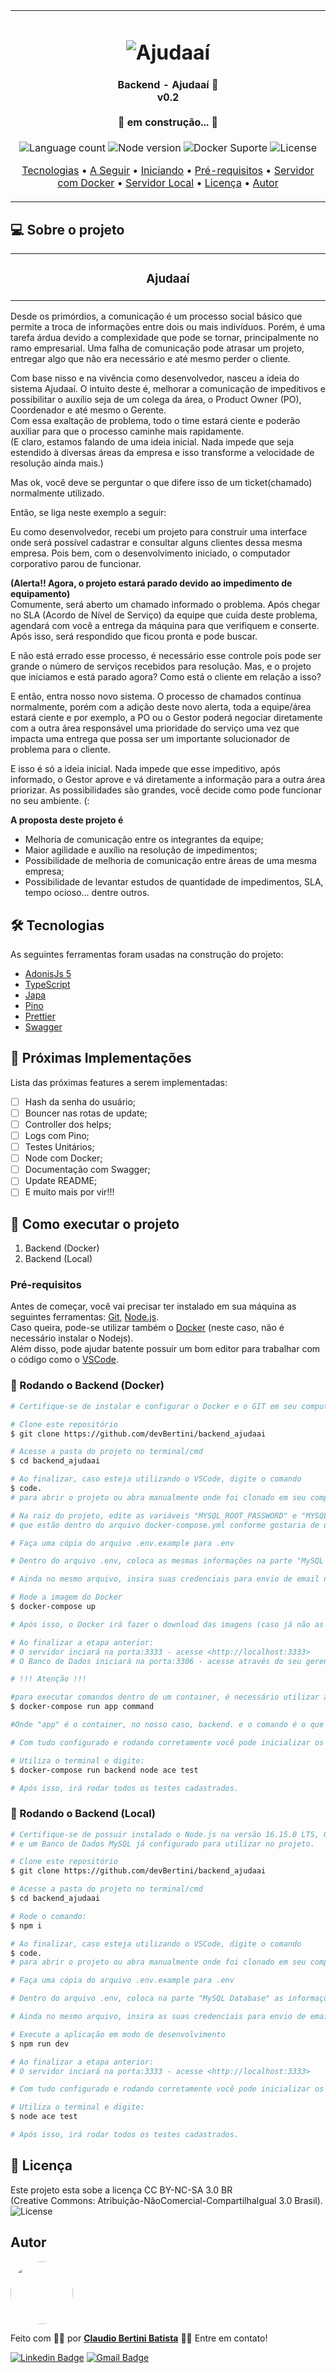<table align="center"><tr><td align="center" width="9999">
<h1 align="center">
    <img alt="Ajudaaí" title="#Ajudaaí" src="https://www.significadofacil.com/wp-content/uploads/2019/04/business-1000x500.jpg" />
</h1>

<h4 align="center"> 
	 Backend - Ajudaaí 🚀<br> v0.2 <br><br> 🚧 em construção... 🚧
</h4>

<p align="center">
  <img alt="Language count" src="https://img.shields.io/badge/Linguagens-2-green">
  
  <img alt="Node version" src="https://img.shields.io/badge/Node-16.15.0%20LTS-green">
  
  <img alt="Docker Suporte" src="https://img.shields.io/badge/Docker-Partial-yellow">
  
  <img alt="License" src="https://img.shields.io/badge/license-CC%20BY--NC--SA%203.0-brightgreen">
  
</p>

<p align="center">
 <a href="#hammer_and_wrench-tecnologias">Tecnologias</a> •
 <a href="#triangular_flag_on_post-próximas-implementações">A Seguir</a> • 
 <a href="#rocket-como-executar-o-projeto">Iniciando</a> • 
 <a href="#pré-requisitos">Pré-requisitos</a> • 
 <a href="#game_die-rodando-o-backend-docker">Servidor com Docker</a> •
 <a href="#game_die-rodando-o-backend-local">Servidor Local</a> •
 <a href="#memo-licença">Licença</a> •
 <a href="#autor">Autor</a>
</p>
</td></tr></table>

## 💻 Sobre o projeto
<table align="center"><tr><td align="center" width="9999">
<h3 align="center"> 
  <b>Ajudaaí</b>
</h3>
</td></tr></table>

Desde os primórdios, a comunicação é um processo social básico que permite a troca de informações entre dois ou mais indivíduos. Porém, é uma tarefa árdua devido a complexidade que pode se tornar, principalmente no ramo empresarial. Uma falha de comunicação pode atrasar um projeto, entregar algo que não era necessário e até mesmo perder o cliente.

Com base nisso e na vivência como desenvolvedor, nasceu a ideia do sistema Ajudaaí. O intuito deste é, melhorar a comunicação de impeditivos e possibilitar o auxílio seja de um colega da área, o Product Owner (PO), Coordenador e até mesmo o Gerente. <br>Com essa exaltação de problema, todo o time estará ciente e poderão auxiliar para que o processo caminhe mais rapidamente. <br>(E claro, estamos falando de uma ideia inicial. Nada impede que seja estendido à diversas áreas da empresa e isso transforme a velocidade de resolução ainda mais.)

Mas ok, você deve se perguntar o que difere isso de um ticket(chamado) normalmente utilizado.

Então, se liga neste exemplo a seguir:

Eu como desenvolvedor, recebi um projeto para construir uma interface onde será possível cadastrar e consultar alguns clientes dessa mesma empresa. Pois bem, com o desenvolvimento iniciado, o computador corporativo parou de funcionar.
 
<b>(Alerta!! Agora, o projeto estará parado devido ao impedimento de equipamento)</b><br>
Comumente, será aberto um chamado informado o problema. Após chegar no SLA (Acordo de Nível de Serviço) da equipe que cuida deste problema, agendará com você a entrega da máquina para que verifiquem e conserte. Após isso, será respondido que ficou pronta e pode buscar. 

E não está errado esse processo, é necessário esse controle pois pode ser grande o número de serviços recebidos para resolução. Mas, e o projeto que iniciamos e está parado agora? Como está o cliente em relação a isso?

E então, entra nosso novo sistema. O processo de chamados continua normalmente, porém com a adição deste novo alerta, toda a equipe/área estará ciente e por exemplo, a PO ou o Gestor poderá negociar diretamente com a outra área responsável uma prioridade do serviço uma vez que impacta uma entrega que possa ser um importante solucionador de problema para o cliente.

E isso é só a ideia inicial. Nada impede que esse impeditivo, após informado, o Gestor aprove e vá diretamente a informação para a outra área priorizar. As possibilidades são grandes, você decide como pode funcionar no seu ambiente. (:

<b>A proposta deste projeto é</b>
- Melhoria de comunicação entre os integrantes da equipe;
- Maior agilidade e auxílio na resolução de impedimentos;
- Possibilidade de melhoria de comunicação entre áreas de uma mesma empresa;
- Possibilidade de levantar estudos de quantidade de impedimentos, SLA, tempo ocioso... dentre outros.

## :hammer_and_wrench: Tecnologias

As seguintes ferramentas foram usadas na construção do projeto:

- [AdonisJs 5](https://adonisjs.com/)
- [TypeScript](https://eslint.org/)
- [Japa](https://japa.dev//)
- [Pino](https://getpino.io/#/)
- [Prettier](https://prettier.io/)
- [Swagger](https://swagger.io/)

## :triangular_flag_on_post: Próximas Implementações

Lista das próximas features a serem implementadas:

- [ ] Hash da senha do usuário;
- [ ] Bouncer nas rotas de update;
- [ ] Controller dos helps;
- [ ] Logs com Pino;
- [ ] Testes Unitários;
- [ ] Node com Docker;
- [ ] Documentação com Swagger;
- [ ] Update README;
- [ ] E muito mais por vir!!!

## :rocket: Como executar o projeto

1. Backend (Docker)
2. Backend (Local)

### Pré-requisitos

Antes de começar, você vai precisar ter instalado em sua máquina as seguintes ferramentas:
[Git](https://git-scm.com), [Node.js][nodejs].<br>
Caso queira, pode-se utilizar também o [Docker](https://eslint.org/) (neste caso, não é necessário instalar o Nodejs).<br>
Além disso, pode ajudar batente possuir um bom editor para trabalhar com o código como o [VSCode][vscode].

### :game_die: Rodando o Backend (Docker)

```bash
# Certifique-se de instalar e configurar o Docker e o GIT em seu computador antes de continuar.

# Clone este repositório
$ git clone https://github.com/devBertini/backend_ajudaai

# Acesse a pasta do projeto no terminal/cmd
$ cd backend_ajudaai

# Ao finalizar, caso esteja utilizando o VSCode, digite o comando 
$ code.
# para abrir o projeto ou abra manualmente onde foi clonado em seu computador.

# Na raiz do projeto, edite as variáveis "MYSQL_ROOT_PASSWORD" e "MYSQL_DATABASE" 
# que estão dentro do arquivo docker-compose.yml conforme gostaria de utilizar.

# Faça uma cópia do arquivo .env.example para .env

# Dentro do arquivo .env, coloca as mesmas informações na parte "MySQL Database" que colocou na etapa anterior

# Ainda no mesmo arquivo, insira suas credenciais para envio de email na parte "Mail SMTP"

# Rode a imagem do Docker
$ docker-compose up

# Após isso, o Docker irá fazer o download das imagens (caso já não as possua) e instalará as dependências do projeto.

# Ao finalizar a etapa anterior:
# O servidor inciará na porta:3333 - acesse <http://localhost:3333>
# O Banco de Dados iniciará na porta:3306 - acesse através do seu gerenciador de Banco de Dados.

# !!! Atenção !!!

#para executar comandos dentro de um container, é necessário utilizar a seguinte estrutura de comandos:
$ docker-compose run app command

#Onde "app" é o container, no nosso caso, backend. e o comando é o que quer executar.

# Com tudo configurado e rodando corretamente você pode inicializar os testes automatizados.

# Utiliza o terminal e digite:
$ docker-compose run backend node ace test

# Após isso, irá rodar todos os testes cadastrados.
```

### :game_die: Rodando o Backend (Local)

```bash
# Certifique-se de possuir instalado o Node.js na versão 16.15.0 LTS, GIT
# e um Banco de Dados MySQL já configurado para utilizar no projeto.

# Clone este repositório
$ git clone https://github.com/devBertini/backend_ajudaai

# Acesse a pasta do projeto no terminal/cmd
$ cd backend_ajudaai

# Rode o comando:
$ npm i

# Ao finalizar, caso esteja utilizando o VSCode, digite o comando 
$ code.
# para abrir o projeto ou abra manualmente onde foi clonado em seu computador.

# Faça uma cópia do arquivo .env.example para .env

# Dentro do arquivo .env, coloca na parte "MySQL Database" as informações correspondentes ao seu Banco de Dados MySQL

# Ainda no mesmo arquivo, insira as suas credenciais para envio de email na parte "Mail SMTP"

# Execute a aplicação em modo de desenvolvimento
$ npm run dev

# Ao finalizar a etapa anterior:
# O servidor inciará na porta:3333 - acesse <http://localhost:3333>

# Com tudo configurado e rodando corretamente você pode inicializar os testes automatizados.

# Utiliza o terminal e digite:
$ node ace test

# Após isso, irá rodar todos os testes cadastrados.
```

## :memo: Licença

Este projeto esta sobe a licença CC BY-NC-SA 3.0 BR <br>(Creative Commons: Atribuição-NãoComercial-CompartilhaIgual 3.0 Brasil). <br><img alt="License" src="https://img.shields.io/badge/license-CC%20BY--NC--SA%203.0-brightgreen">

## Autor

<a href="https://www.linkedin.com/in/claudio-bertini/">
 <img style="border-radius: 50%;" src="https://media-exp1.licdn.com/dms/image/C4D03AQEZhXVdeCTaFw/profile-displayphoto-shrink_800_800/0/1612052000695?e=1660176000&v=beta&t=7URS9MoA1BAVQYPPA7SBMybXhzEQ5UPsav9jLCuJXD0" width="100px;" alt=""/>
 <br />
</a>

Feito com :weight_lifting_man: por <a href="https://www.linkedin.com/in/claudio-bertini/" title="Linkedin"><b>Claudio Bertini Batista</b></a> 👋🏽 Entre em contato!
<br>

[![Linkedin Badge](https://img.shields.io/badge/LinkedIn-0077B5?style=flat-square&logo=Linkedin&logoColor=white&link=https://www.linkedin.com/in/claudio-bertini/)](https://www.linkedin.com/in/claudio-bertini/) 
[![Gmail Badge](https://img.shields.io/badge/-Gmail-c14438?style=flat-square&logo=Gmail&logoColor=white&link=mailto:claudiobertini.comp@gmail.com)](mailto:claudiobertini.comp@gmail.com)

[nodejs]: https://nodejs.org/
[vscode]: https://code.visualstudio.com/
